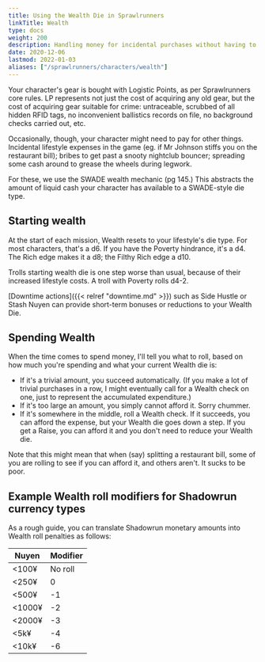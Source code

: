 ```yaml
--- 
title: Using the Wealth Die in Sprawlrunners 
linkTitle: Wealth
type: docs     
weight: 200 
description: Handling money for incidental purchases without having to keep track of a bank balance
date: 2020-12-06
lastmod: 2022-01-03
aliases: ["/sprawlrunners/characters/wealth"]
--- 
```






Your character's gear is bought with Logistic Points, as per Sprawlrunners core rules. LP represents not just the cost of acquiring any old gear, but the cost of acquiring gear suitable for crime: untraceable, scrubbed of all hidden RFID tags, no inconvenient ballistics records on file, no background checks carried out, etc.

Occasionally, though, your character might need to pay for other things. Incidental lifestyle expenses in the game (eg. if Mr Johnson stiffs you on the restaurant bill); bribes to get past a snooty nightclub bouncer; spreading some cash around to grease the wheels during legwork.

For these, we use the SWADE wealth mechanic (pg 145.) This abstracts the amount of liquid cash your character has available to a SWADE-style die type.

## Starting wealth

At the start of each mission, Wealth resets to your lifestyle's die type. For most characters, that's a d6. If you have the Poverty hindrance, it's a d4. The Rich edge makes it a d8; the Filthy Rich edge a d10.

Trolls starting wealth die is one step worse than usual, because of their increased lifestyle costs. A troll with Poverty rolls d4-2.

[Downtime actions]({{< relref "downtime.md" >}}) such as Side Hustle or Stash Nuyen can provide short-term bonuses or reductions to your Wealth Die.

## Spending Wealth

When the time comes to spend money, I'll tell you what to roll, based on how much you're spending and what your current Wealth die is:

* If it's a trivial amount, you succeed automatically. (If you make a lot of trivial purchases in a row, I might eventually call for a Wealth check on one, just to represent the accumulated expenditure.)
* If it's too large an amount, you simply cannot afford it. Sorry chummer.
* If it's somewhere in the middle, roll a Wealth check. If it succeeds, you can afford the expense, but your Wealth die goes down a step. If you get a Raise, you can afford it and you don't need to reduce your Wealth die.

Note that this might mean that when (say) splitting a restaurant bill, some of you are rolling to see if you can afford it, and others aren't. It sucks to be poor.

## Example Wealth roll modifiers for Shadowrun currency types

As a rough guide, you can translate Shadowrun monetary amounts into Wealth roll penalties as follows:

| Nuyen  | Modifier |
|--------|----------|
| <100¥  | No roll  |
| <250¥  | 0        |
| <500¥  | -1       |
| <1000¥ | -2       |
| <2000¥ | -3       |
| <5k¥  | -4       |
| <10k¥  | -6       |


